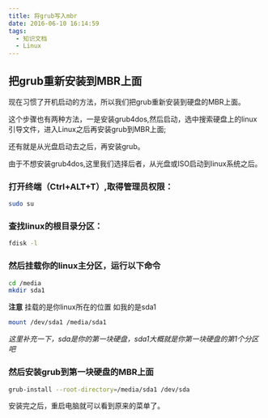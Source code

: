 ```yaml
---
title: 将grub写入mbr
date: 2016-06-10 16:14:59
tags:
  - 知识文档
  - Linux
---
```


## 把grub重新安装到MBR上面

现在习惯了开机启动的方法，所以我们把grub重新安装到硬盘的MBR上面。

这个步骤也有两种方法，一是安装grub4dos,然后启动，选中搜索硬盘上的linux引导文件，进入Linux之后再安装grub到MBR上面;

还有就是从光盘启动去之后，再安装grub。

由于不想安装grub4dos,这里我们选择后者，从光盘或ISO启动到linux系统之后。

### 打开终端（Ctrl+ALT+T）,取得管理员权限：
``` bash
sudo su
```

### 查找linux的根目录分区：
``` bash
fdisk -l
```

### 然后挂载你的linux主分区，运行以下命令
``` bash
cd /media
mkdir sda1
```

**注意** 挂载的是你linux所在的位置 如我的是sda1
``` bash
mount /dev/sda1 /media/sda1
```

*这里补充一下，sda是你的第一块硬盘，sda1大概就是你第一块硬盘的第1个分区吧*

### 然后安装grub到第一块硬盘的MBR上面
``` bash
grub-install --root-directory=/media/sda1 /dev/sda
```

安装完之后，重启电脑就可以看到原来的菜单了。
